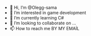 - 👋 Hi, I’m @Olegg-sama
- 👀 I’m interested in game development
- 🌱 I’m currently learning C#
- 💞️ I’m looking to collaborate on ...
- 📫 How to reach me BY MY EMAİL

<!---
Olegg-sama/Olegg-sama is a ✨ special ✨ repository because its `README.md` (this file) appears on your GitHub profile.
You can click the Preview link to take a look at your changes.
--->
